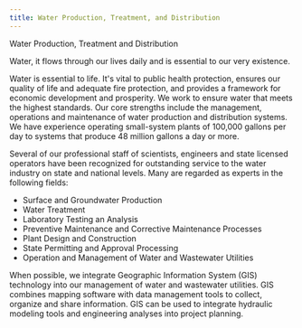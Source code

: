 ```yaml
---
title: Water Production, Treatment, and Distribution
---
```


Water Production, Treatment and Distribution

Water, it flows through our lives daily and is essential to our very existence.

Water is essential to life.  It's vital to public health protection, ensures our quality of life and adequate fire protection, and provides a framework for economic development and prosperity.  We work to ensure water that meets the highest standards. Our core strengths include the management, operations and maintenance of water production and distribution systems. We have experience operating small-system plants of 100,000 gallons per day to systems that produce 48 million gallons a day or more.

Several of our professional staff of scientists, engineers and state licensed operators have been recognized for outstanding service to the water industry on state and national levels. Many are regarded as experts in the following fields:

* Surface and Groundwater Production
* Water Treatment
* Laboratory Testing an Analysis
* Preventive Maintenance and Corrective Maintenance Processes
* Plant Design and Construction
* State Permitting and Approval Processing
* Operation and Management of Water and Wastewater Utilities

When possible, we integrate Geographic Information System (GIS) technology into our management of water and wastewater utilities. GIS combines mapping software with data management tools to collect, organize and share information. GIS can be used to integrate hydraulic modeling tools and engineering analyses into project planning.